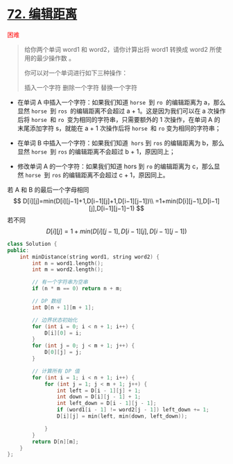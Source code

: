 # [72. 编辑距离](https://leetcode-cn.com/problems/edit-distance/)

<font color=#f00>困难 </font>

> 给你两个单词 word1 和 word2，请你计算出将 word1 转换成 word2 所使用的最少操作数 。
>
> 你可以对一个单词进行如下三种操作：
>
> 插入一个字符
> 删除一个字符
> 替换一个字符

- 在单词 A 中插入一个字符：如果我们知道 `horse `到 `ro `的编辑距离为 a，那么显然 `horse `到 `ros `的编辑距离不会超过 a + 1。这是因为我们可以在 a 次操作后将 `horse `和 `ro `变为相同的字符串，只需要额外的 1 次操作，在单词 A 的末尾添加字符 s，就能在 a + 1 次操作后将 `horse `和 `ro` 变为相同的字符串；

- 在单词 B 中插入一个字符：如果我们知道` hors` 到 `ros` 的编辑距离为 b，那么显然 `horse `到 `ros` 的编辑距离不会超过 b + 1，原因同上；

- 修改单词 A 的一个字符：如果我们知道 hors 到 `ro` 的编辑距离为 c，那么显然 `horse `到 `ros` 的编辑距离不会超过 c + 1，原因同上。

若 A 和 B 的最后一个字母相同
$$
D[i][j]=min(D[i][j−1]+1,D[i−1][j]+1,D[i−1][j−1])\\
=1+min(D[i][j−1],D[i−1][j],D[i−1][j−1]−1)
$$
若不同
$$
D[i][j]=1+min(D[i][j−1],D[i−1][j],D[i−1][j−1])
$$

```cpp
class Solution {
public:
    int minDistance(string word1, string word2) {
        int n = word1.length();
        int m = word2.length();

        // 有一个字符串为空串
        if (n * m == 0) return n + m;

        // DP 数组
        int D[n + 1][m + 1];

        // 边界状态初始化
        for (int i = 0; i < n + 1; i++) {
            D[i][0] = i;
        }
        for (int j = 0; j < m + 1; j++) {
            D[0][j] = j;
        }

        // 计算所有 DP 值
        for (int i = 1; i < n + 1; i++) {
            for (int j = 1; j < m + 1; j++) {
                int left = D[i - 1][j] + 1;
                int down = D[i][j - 1] + 1;
                int left_down = D[i - 1][j - 1];
                if (word1[i - 1] != word2[j - 1]) left_down += 1;
                D[i][j] = min(left, min(down, left_down));

            }
        }
        return D[n][m];
    }
};

```

